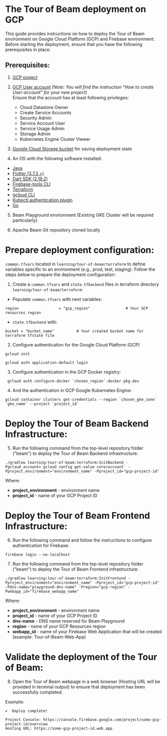 <!--
    Licensed to the Apache Software Foundation (ASF) under one
    or more contributor license agreements.  See the NOTICE file
    distributed with this work for additional information
    regarding copyright ownership.  The ASF licenses this file
    to you under the Apache License, Version 2.0 (the
    "License"); you may not use this file except in compliance
    with the License.  You may obtain a copy of the License at

      http://www.apache.org/licenses/LICENSE-2.0

    Unless required by applicable law or agreed to in writing,
    software distributed under the License is distributed on an
    "AS IS" BASIS, WITHOUT WARRANTIES OR CONDITIONS OF ANY
    KIND, either express or implied.  See the License for the
    specific language governing permissions and limitations
    under the License.
-->
# The Tour of Beam deployment on GCP
This guide provides instructions on how to deploy the Tour of Beam environment on Google Cloud Platform (GCP) and Firebase environment. Before starting the deployment, ensure that you have the following prerequisites in place:

## Prerequisites:

1. [GCP project](https://cloud.google.com/resource-manager/docs/creating-managing-projects)
2. [GCP User account](https://cloud.google.com/appengine/docs/standard/access-control?tab=python) _(Note: You will find the instruction "How to create User account" for your new project)_<br>
   Ensure that the account has at least following privileges:
   - Cloud Datastore Owner
   - Create Service Accounts
   - Security Admin
   - Service Account User
   - Service Usage Admin
   - Storage Admin
   - Kubernetes Engine Cluster Viewer

3. [Google Cloud Storage bucket](https://cloud.google.com/storage/docs/creating-buckets) for saving deployment state

4. An OS with the following software installed:

* [Java](https://adoptopenjdk.net/)
* [Flutter (3.7.3 >)](https://docs.flutter.dev/get-started/install)
* [Dart SDK (2.19.2)](https://dart.dev/get-dart)
* [Firebase-tools CLI](https://www.npmjs.com/package/firebase-tools)
* [Terraform](https://www.terraform.io/downloads)
* [gcloud CLI](https://cloud.google.com/sdk/docs/install-sdk)
* [Kubectl authentication plugin](https://cloud.google.com/blog/products/containers-kubernetes/kubectl-auth-changes-in-gke)
* [Go](https://go.dev/doc/install)

5. Beam Playground environment (Existing GKE Cluster will be required particularly)

6. Apache Beam Git repository cloned locally

# Prepare deployment configuration:
 `common.tfvars` located in `learning/tour-of-beam/terraform` to define variables specific to an environment (e.g., prod, test, staging). Follow the steps below to prepare the deployment configuration:<br>
1. Create a `common.tfvars` and `state.tfbackend` files in terraform directory `learning/tour-of-beam/terraform`:

* Populate `common.tfvars` with next variables:
```
region                  = "gcp_region"                # Your GCP resources region
```
* `state.tfbackend` with:
```
bucket = "bucket_name"          # Your created bucket name for terraform tfstate file
```
2. Configure authentication for the Google Cloud Platform (GCP)
```
gcloud init
```
```
gcloud auth application-default login
```

3. Configure authentication in the GCP Docker registry:
```
 gcloud auth configure-docker `chosen_region`-docker.pkg.dev
```
4. And the authentication in GCP Google Kubernetes Engine:
```
gcloud container clusters get-credentials --region `chosen_gke_zone` `gke_name` --project `project_id`
```

# Deploy the Tour of Beam Backend Infrastructure:

5. Run the following command from the top-level repository folder ("beam") to deploy the Tour of Beam Backend infrastructure:
```
./gradlew learning:tour-of-beam:terraform:InitBackend -Pgcloud_account=`gcloud config get-value core/account` -Pproject_environment="environment_name" -Pproject_id="gcp-project-id"
```
Where:
- **project_environment** - environment name
- **project_id** - name of your GCP Project ID

# Deploy the Tour of Beam Frontend Infrastructure:

6. Run the following command and follow the instructions to configure authentication for Firebase:
```
firebase login --no-localhost
```

7. Run the following command from the top-level repository folder ("beam") to deploy the Tour of Beam Frontend infrastructure:
```
./gradlew learning:tour-of-beam:terraform:InitFrontend -Pproject_environment="environment_name" -Pproject_id="gcp-project-id" -Pdns-name="playground-dns-name" -Pregion="gcp-region" -Pwebapp_id="firebase_webapp_name"
```
Where:
- **project_environment** - environment name
- **project_id** - name of your GCP Project ID
- **dns-name** - DNS name reserved for Beam Playground
- **region** - name of your GCP Resources region
- **webapp_id** - name of your Firebase Web Application that will be created (example: Tour-of-Beam-Web-App)

# Validate the deployment of the Tour of Beam:
8. Open the Tour of Beam webpage in a web browser (Hosting URL will be provided in terminal output) to ensure that deployment has been successfully completed.

Example:
```
✔  Deploy complete!

Project Console: https://console.firebase.google.com/project/some-gcp-project-id/overview
Hosting URL: https://some-gcp-project-id.web.app
```